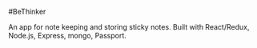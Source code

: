 #BeThinker

An app for note keeping and storing sticky notes. Built with React/Redux, Node.js, Express, mongo, Passport. 
